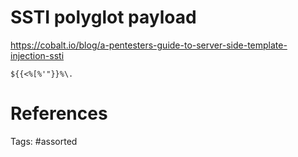 # SSTI polyglot payload
https://cobalt.io/blog/a-pentesters-guide-to-server-side-template-injection-ssti
```
${{<%[%'"}}%\.
```

# References

Tags:
    #assorted
